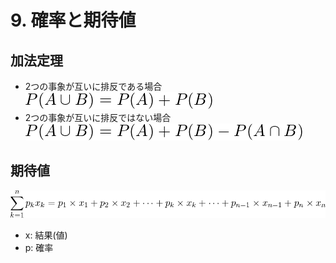 # 9. 確率と期待値
## 加法定理
* 2つの事象が互いに排反である場合
![](./img/028.PNG)
* 2つの事象が互いに排反ではない場合
![](./img/029.PNG)

## 期待値
![](./img/030.PNG)
* x: 結果(値)
* p: 確率
